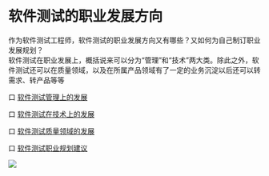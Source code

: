 
# 软件测试的职业发展方向

作为软件测试工程师，软件测试的职业发展方向又有哪些？又如何为自己制订职业发展规划？    
软件测试在职业发展上，概括说来可以分为“管理”和“技术”两大类。除此之外，软件测试还可以在质量领域，以及在所属产品领域有了一定的业务沉淀以后还可以转需求、转产品等等

口  [软件测试管理上的发展](books/软件测试管理上的发展.md)

口  [软件测试在技术上的发展](books/软件测试在技术上的发展.md)

口  [软件测试质量领域的发展](books/软件测试质量领域的发展.md)

口  [软件测试职业规划建议](books/软件测试工程师的职业规划建议1.md)

![](https://shen89s.github.io/resFiles/r2/软件测试发展方向.jpg)



